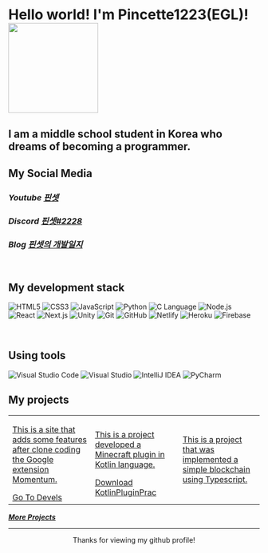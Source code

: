 <h1> Hello world! I'm Pincette1223(EGL)! <img src="image/profile.png" height="180"></h1>

<h2>I am a middle school student in Korea who dreams of becoming a programmer.</h2>

<p>
  <h2>My Social Media</h2>
  <em>
    <h3>
    Youtube
      <a href="https://www.youtube.com/channel/UCy1rs9healcnL7izuNS8IkA">
        핀셋
      </a>
    </h3>
  </em>
  <em>
  <h3>
    Discord
    <a href="https://discord.com/users/782167918452146176">
      핀셋#2228
    </a>
  </h3>
  <h3>
    Blog
      <a href="https://pincette1223.github.io">
        핀셋의 개발일지
      </a>
    </h3>
    </em>
  </em>
</p>

<br />
<h2> My development stack </h2>

![HTML5](https://img.shields.io/badge/-HTML5-F05032.svg?&style=for-the-badge&logo=HTML5&logoColor=white)
![CSS3](https://img.shields.io/badge/-CSS3-007ACC.svg?&style=for-the-badge&logo=CSS3&logoColor=white)
![JavaScript](https://img.shields.io/badge/-JavaScript-F7DF1E.svg?&style=for-the-badge&logo=Javascript&logoColor=white)
![Python](https://img.shields.io/badge/-Python-3776AB.svg?&style=for-the-badge&logo=Python&logoColor=white)
![C Language](https://img.shields.io/badge/-C%20Language-A8B9CC.svg?&style=for-the-badge&logo=C&logoColor=white)
![Node.js](https://img.shields.io/badge/-Nodejs-43853d.svg?&style=for-the-badge&logo=Node.js&logoColor=white)
![React](https://img.shields.io/badge/-React-61DAFB.svg?style=for-the-badge&logo=React&logoColor=white)
![Next.js](https://img.shields.io/badge/-Nextjs-000000.svg?style=for-the-badge&logo=Next.js&logoColor=white)
![Unity](https://img.shields.io/badge/-Unity-FFFFFF.svg?style=for-the-badge&logo=Unity&logoColor=white)
![Git](https://img.shields.io/badge/-Git-F05032.svg?&style=for-the-badge&logo=Git&logoColor=white)
![GitHub](https://img.shields.io/badge/-GitHub-181717.svg?&style=for-the-badge&logo=GitHub&logoColor=white)
![Netlify](https://img.shields.io/badge/-Netlify-00C7B7.svg?&style=for-the-badge&logo=Netlify&logoColor=white)
![Heroku](https://img.shields.io/badge/-Heroku-430098.svg?&style=for-the-badge&logo=Heroku&logoColor=white)
![Firebase](https://img.shields.io/badge/-Firebase-FFCA28.svg?&style=for-the-badge&logo=Firebase&logoColor=white)

<br/>

<h2> Using tools </h2>

![Visual Studio Code](https://img.shields.io/badge/-Visual%20Studio%20Code-007ACC.svg?&style=for-the-badge&logo=VisualStudioCode&logoColor=white)
![Visual Studio](https://img.shields.io/badge/-Visual%20Studio-5C2D91.svg?style=for-the-badge&logo=VisualStudio&logoColor=white)
![IntelliJ IDEA](https://img.shields.io/badge/-IntelliJ%20IDEA-000000.svg?style=for-the-badge&logo=IntelliJIDEA&logoColor=white)
![PyCharm](https://img.shields.io/badge/-PyCharm-000000.svg?style=for-the-badge&logo=PyCharm&logoColor=white)

<h2>My projects</h2>
<table>
  <tbody>
    <tr>
      <td>
        <a href="https://github.com/Pincette1223/devels" title="devels">
          <p>This is a site that adds some features after clone coding the Google extension Momentum.</p>
        </a>
        <a href="https://pincette1223.github.io/devels/" title="Shortcut">Go To Devels</a>
      </td>
      <td>
        <a href="https://github.com/Pincette1223/KotlinPluginPrac" title="KotlinPluginPrac">
          <p>This is a project developed a Minecraft plugin in Kotlin language.</p>
        </a>
        <a href="https://github.com/Pincette1223/KotlinPluginPrac/releases/download/KotlinPluginPrac.jar/KotlinPluginPrac.jar" title="Download">Download KotlinPluginPrac</a>
      </td>
      <td>
        <a href="https://github.com/Pincette1223/blockchain" title="blockchain">
          <p>This is a project that was implemented a simple blockchain using Typescript.</p>
        </a>
      </td>
    </tr>
  </tbody>
</table>
<b><em><a href="https://github.com/Pincette1223?tab=repositories">More Projects</a></em></b>

---

<p align="center">
  Thanks for viewing my github profile!
</p>
